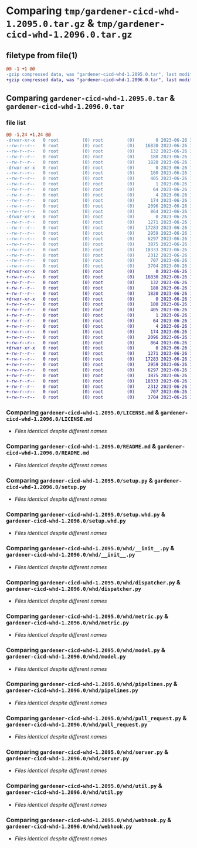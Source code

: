 # Comparing `tmp/gardener-cicd-whd-1.2095.0.tar.gz` & `tmp/gardener-cicd-whd-1.2096.0.tar.gz`

## filetype from file(1)

```diff
@@ -1 +1 @@
-gzip compressed data, was "gardener-cicd-whd-1.2095.0.tar", last modified: Mon Jun 26 11:36:12 2023, max compression
+gzip compressed data, was "gardener-cicd-whd-1.2096.0.tar", last modified: Mon Jun 26 14:11:36 2023, max compression
```

## Comparing `gardener-cicd-whd-1.2095.0.tar` & `gardener-cicd-whd-1.2096.0.tar`

### file list

```diff
@@ -1,24 +1,24 @@
-drwxr-xr-x   0 root         (0) root         (0)        0 2023-06-26 11:36:12.162080 gardener-cicd-whd-1.2095.0/
--rw-r--r--   0 root         (0) root         (0)    16830 2023-06-26 11:35:13.000000 gardener-cicd-whd-1.2095.0/LICENSE.md
--rw-r--r--   0 root         (0) root         (0)      132 2023-06-26 11:35:13.000000 gardener-cicd-whd-1.2095.0/NOTICE.md
--rw-r--r--   0 root         (0) root         (0)      180 2023-06-26 11:36:12.162080 gardener-cicd-whd-1.2095.0/PKG-INFO
--rw-r--r--   0 root         (0) root         (0)     1820 2023-06-26 11:35:13.000000 gardener-cicd-whd-1.2095.0/README.md
-drwxr-xr-x   0 root         (0) root         (0)        0 2023-06-26 11:36:12.158080 gardener-cicd-whd-1.2095.0/gardener_cicd_whd.egg-info/
--rw-r--r--   0 root         (0) root         (0)      180 2023-06-26 11:36:12.000000 gardener-cicd-whd-1.2095.0/gardener_cicd_whd.egg-info/PKG-INFO
--rw-r--r--   0 root         (0) root         (0)      405 2023-06-26 11:36:12.000000 gardener-cicd-whd-1.2095.0/gardener_cicd_whd.egg-info/SOURCES.txt
--rw-r--r--   0 root         (0) root         (0)        1 2023-06-26 11:36:12.000000 gardener-cicd-whd-1.2095.0/gardener_cicd_whd.egg-info/dependency_links.txt
--rw-r--r--   0 root         (0) root         (0)       64 2023-06-26 11:36:12.000000 gardener-cicd-whd-1.2095.0/gardener_cicd_whd.egg-info/requires.txt
--rw-r--r--   0 root         (0) root         (0)        4 2023-06-26 11:36:12.000000 gardener-cicd-whd-1.2095.0/gardener_cicd_whd.egg-info/top_level.txt
--rw-r--r--   0 root         (0) root         (0)      174 2023-06-26 11:36:12.162080 gardener-cicd-whd-1.2095.0/setup.cfg
--rw-r--r--   0 root         (0) root         (0)     2096 2023-06-26 11:35:13.000000 gardener-cicd-whd-1.2095.0/setup.py
--rw-r--r--   0 root         (0) root         (0)      864 2023-06-26 11:35:13.000000 gardener-cicd-whd-1.2095.0/setup.whd.py
-drwxr-xr-x   0 root         (0) root         (0)        0 2023-06-26 11:36:12.162080 gardener-cicd-whd-1.2095.0/whd/
--rw-r--r--   0 root         (0) root         (0)     1271 2023-06-26 11:35:13.000000 gardener-cicd-whd-1.2095.0/whd/__init__.py
--rw-r--r--   0 root         (0) root         (0)    17283 2023-06-26 11:35:13.000000 gardener-cicd-whd-1.2095.0/whd/dispatcher.py
--rw-r--r--   0 root         (0) root         (0)     2959 2023-06-26 11:35:13.000000 gardener-cicd-whd-1.2095.0/whd/metric.py
--rw-r--r--   0 root         (0) root         (0)     6297 2023-06-26 11:35:13.000000 gardener-cicd-whd-1.2095.0/whd/model.py
--rw-r--r--   0 root         (0) root         (0)     3875 2023-06-26 11:35:13.000000 gardener-cicd-whd-1.2095.0/whd/pipelines.py
--rw-r--r--   0 root         (0) root         (0)    18333 2023-06-26 11:35:13.000000 gardener-cicd-whd-1.2095.0/whd/pull_request.py
--rw-r--r--   0 root         (0) root         (0)     2312 2023-06-26 11:35:13.000000 gardener-cicd-whd-1.2095.0/whd/server.py
--rw-r--r--   0 root         (0) root         (0)      707 2023-06-26 11:35:13.000000 gardener-cicd-whd-1.2095.0/whd/util.py
--rw-r--r--   0 root         (0) root         (0)     3704 2023-06-26 11:35:13.000000 gardener-cicd-whd-1.2095.0/whd/webhook.py
+drwxr-xr-x   0 root         (0) root         (0)        0 2023-06-26 14:11:36.154735 gardener-cicd-whd-1.2096.0/
+-rw-r--r--   0 root         (0) root         (0)    16830 2023-06-26 14:06:25.000000 gardener-cicd-whd-1.2096.0/LICENSE.md
+-rw-r--r--   0 root         (0) root         (0)      132 2023-06-26 14:06:25.000000 gardener-cicd-whd-1.2096.0/NOTICE.md
+-rw-r--r--   0 root         (0) root         (0)      180 2023-06-26 14:11:36.154735 gardener-cicd-whd-1.2096.0/PKG-INFO
+-rw-r--r--   0 root         (0) root         (0)     1820 2023-06-26 14:06:25.000000 gardener-cicd-whd-1.2096.0/README.md
+drwxr-xr-x   0 root         (0) root         (0)        0 2023-06-26 14:11:36.150735 gardener-cicd-whd-1.2096.0/gardener_cicd_whd.egg-info/
+-rw-r--r--   0 root         (0) root         (0)      180 2023-06-26 14:11:36.000000 gardener-cicd-whd-1.2096.0/gardener_cicd_whd.egg-info/PKG-INFO
+-rw-r--r--   0 root         (0) root         (0)      405 2023-06-26 14:11:36.000000 gardener-cicd-whd-1.2096.0/gardener_cicd_whd.egg-info/SOURCES.txt
+-rw-r--r--   0 root         (0) root         (0)        1 2023-06-26 14:11:36.000000 gardener-cicd-whd-1.2096.0/gardener_cicd_whd.egg-info/dependency_links.txt
+-rw-r--r--   0 root         (0) root         (0)       64 2023-06-26 14:11:36.000000 gardener-cicd-whd-1.2096.0/gardener_cicd_whd.egg-info/requires.txt
+-rw-r--r--   0 root         (0) root         (0)        4 2023-06-26 14:11:36.000000 gardener-cicd-whd-1.2096.0/gardener_cicd_whd.egg-info/top_level.txt
+-rw-r--r--   0 root         (0) root         (0)      174 2023-06-26 14:11:36.154735 gardener-cicd-whd-1.2096.0/setup.cfg
+-rw-r--r--   0 root         (0) root         (0)     2096 2023-06-26 14:06:25.000000 gardener-cicd-whd-1.2096.0/setup.py
+-rw-r--r--   0 root         (0) root         (0)      864 2023-06-26 14:06:25.000000 gardener-cicd-whd-1.2096.0/setup.whd.py
+drwxr-xr-x   0 root         (0) root         (0)        0 2023-06-26 14:11:36.154735 gardener-cicd-whd-1.2096.0/whd/
+-rw-r--r--   0 root         (0) root         (0)     1271 2023-06-26 14:06:25.000000 gardener-cicd-whd-1.2096.0/whd/__init__.py
+-rw-r--r--   0 root         (0) root         (0)    17283 2023-06-26 14:06:25.000000 gardener-cicd-whd-1.2096.0/whd/dispatcher.py
+-rw-r--r--   0 root         (0) root         (0)     2959 2023-06-26 14:06:25.000000 gardener-cicd-whd-1.2096.0/whd/metric.py
+-rw-r--r--   0 root         (0) root         (0)     6297 2023-06-26 14:06:25.000000 gardener-cicd-whd-1.2096.0/whd/model.py
+-rw-r--r--   0 root         (0) root         (0)     3875 2023-06-26 14:06:25.000000 gardener-cicd-whd-1.2096.0/whd/pipelines.py
+-rw-r--r--   0 root         (0) root         (0)    18333 2023-06-26 14:06:25.000000 gardener-cicd-whd-1.2096.0/whd/pull_request.py
+-rw-r--r--   0 root         (0) root         (0)     2312 2023-06-26 14:06:25.000000 gardener-cicd-whd-1.2096.0/whd/server.py
+-rw-r--r--   0 root         (0) root         (0)      707 2023-06-26 14:06:25.000000 gardener-cicd-whd-1.2096.0/whd/util.py
+-rw-r--r--   0 root         (0) root         (0)     3704 2023-06-26 14:06:25.000000 gardener-cicd-whd-1.2096.0/whd/webhook.py
```

### Comparing `gardener-cicd-whd-1.2095.0/LICENSE.md` & `gardener-cicd-whd-1.2096.0/LICENSE.md`

 * *Files identical despite different names*

### Comparing `gardener-cicd-whd-1.2095.0/README.md` & `gardener-cicd-whd-1.2096.0/README.md`

 * *Files identical despite different names*

### Comparing `gardener-cicd-whd-1.2095.0/setup.py` & `gardener-cicd-whd-1.2096.0/setup.py`

 * *Files identical despite different names*

### Comparing `gardener-cicd-whd-1.2095.0/setup.whd.py` & `gardener-cicd-whd-1.2096.0/setup.whd.py`

 * *Files identical despite different names*

### Comparing `gardener-cicd-whd-1.2095.0/whd/__init__.py` & `gardener-cicd-whd-1.2096.0/whd/__init__.py`

 * *Files identical despite different names*

### Comparing `gardener-cicd-whd-1.2095.0/whd/dispatcher.py` & `gardener-cicd-whd-1.2096.0/whd/dispatcher.py`

 * *Files identical despite different names*

### Comparing `gardener-cicd-whd-1.2095.0/whd/metric.py` & `gardener-cicd-whd-1.2096.0/whd/metric.py`

 * *Files identical despite different names*

### Comparing `gardener-cicd-whd-1.2095.0/whd/model.py` & `gardener-cicd-whd-1.2096.0/whd/model.py`

 * *Files identical despite different names*

### Comparing `gardener-cicd-whd-1.2095.0/whd/pipelines.py` & `gardener-cicd-whd-1.2096.0/whd/pipelines.py`

 * *Files identical despite different names*

### Comparing `gardener-cicd-whd-1.2095.0/whd/pull_request.py` & `gardener-cicd-whd-1.2096.0/whd/pull_request.py`

 * *Files identical despite different names*

### Comparing `gardener-cicd-whd-1.2095.0/whd/server.py` & `gardener-cicd-whd-1.2096.0/whd/server.py`

 * *Files identical despite different names*

### Comparing `gardener-cicd-whd-1.2095.0/whd/util.py` & `gardener-cicd-whd-1.2096.0/whd/util.py`

 * *Files identical despite different names*

### Comparing `gardener-cicd-whd-1.2095.0/whd/webhook.py` & `gardener-cicd-whd-1.2096.0/whd/webhook.py`

 * *Files identical despite different names*

